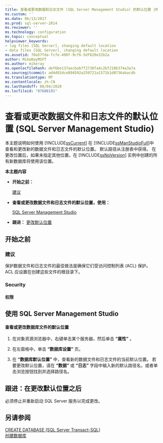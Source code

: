 ```yaml
---
title: 查看或更改数据和日志文件 (SQL Server Management Studio) 的默认位置 |Microsoft Docs
ms.custom: ''
ms.date: 06/13/2017
ms.prod: sql-server-2014
ms.reviewer: ''
ms.technology: configuration
ms.topic: conceptual
helpviewer_keywords:
- log files [SQL Server], changing default location
- data files [SQL Server], changing default location
ms.assetid: 70a57fda-fcfe-490f-9cf6-5df620e32b2a
author: MikeRayMSFT
ms.author: mikeray
ms.openlocfilehash: def6be137aecbab7f2730fa4c2bf210b374a3a7a
ms.sourcegitcommit: ad4d92dce894592a259721a1571b1d8736abacdb
ms.translationtype: MT
ms.contentlocale: zh-CN
ms.lasthandoff: 08/04/2020
ms.locfileid: "87688191"
---
```

# <a name="view-or-change-the-default-locations-for-data-and-log-files-sql-server-management-studio"></a>查看或更改数据文件和日志文件的默认位置 (SQL Server Management Studio)
  本主题说明如何使用 [!INCLUDE[ssCurrent](../../includes/sscurrent-md.md)] 在 [!INCLUDE[ssManStudioFull](../../includes/ssmanstudiofull-md.md)]中查看和更改新的数据文件和日志文件的默认位置。 默认路径从注册表中获得。 在更改位置后，如果未指定其他位置，在 [!INCLUDE[ssNoVersion](../../includes/ssnoversion-md.md)] 实例中创建的所有新数据库将使用该位置。  
  
 **本主题内容**  
  
-   **开始之前：**  
  
     [建议](#Recommendations)  
  
-   **查看或更改数据文件和日志文件的默认位置，使用：**  
  
     [SQL Server Management Studio](#SSMSProcedure)  
  
-   **跟进：**  [更改默认位置](#FollowUp)  
  
##  <a name="before-you-begin"></a><a name="BeforeYouBegin"></a> 开始之前  
  
###  <a name="recommendations"></a><a name="Recommendations"></a> 建议  
 保护数据文件和日志文件的最佳做法是确保它们受访问控制列表 (ACL) 保护。 ACL 应设置在创建这些文件的根目录下。  
  
###  <a name="security"></a><a name="Security"></a> Security  
  
####  <a name="permissions"></a><a name="Permissions"></a> 权限  
  
##  <a name="using-sql-server-management-studio"></a><a name="SSMSProcedure"></a> 使用 SQL Server Management Studio  
  
#### <a name="to-view-or-change-the-default-locations-for-database-files"></a>查看或更改数据库文件的默认位置  
  
1.  在对象资源浏览器中，右键单击某个服务器，然后单击 **“属性”** 。  
  
2.  在左窗格中，单击 **“数据库设置”** 页。  
  
3.  在 **“数据库默认位置”** 中，查看新的数据文件和日志文件的当前默认位置。 若要更改默认位置，请在 **“数据”** 或 **“日志”** 字段中输入新的默认路径名，或者单击浏览按钮找到并选择路径名。  
  
##  <a name="follow-up-after-changing-the-default-locations"></a><a name="FollowUp"></a>跟进：在更改默认位置之后  
 必须停止并重新启动 SQL Server 服务以完成更改。  
  
## <a name="see-also"></a>另请参阅  
 [CREATE DATABASE (SQL Server Transact-SQL)](/sql/t-sql/statements/create-database-sql-server-transact-sql)   
 [创建数据库](../../relational-databases/databases/create-a-database.md)  
  
  
